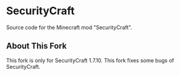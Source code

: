 SecurityCraft
=============

Source code for the Minecraft mod "SecurityCraft".

About This Fork
-------------

This fork is only for SecurityCraft 1.7.10.
This fork fixes some bugs of SecurityCraft.
